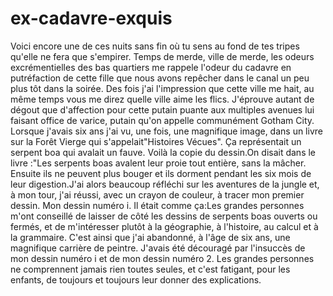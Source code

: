 # ex-cadavre-exquis

Voici encore une de ces nuits sans fin où tu sens au fond de tes tripes qu'elle ne fera que s'empirer. Temps de merde, ville de merde, les odeurs excrémentielles des bas quartiers me rappele l'odeur du cadavre en putréfaction de cette fille que nous avons repêcher dans le canal un peu plus tôt dans la soirée. Des fois j'ai l'impression que cette ville me hait, au même temps vous me direz quelle ville aime les flics. J'éprouve autant de dégout que d'affection pour cette putain puante aux multiples avenues lui faisant office de varice, putain qu'on appelle communément Gotham City.
Lorsque j'avais six ans j'ai vu, une fois, une magnifique image, dans un livre sur la Forêt Vierge qui s'appelait"Histoires Vécues". Ça représentait un serpent boa qui avalait un fauve. Voilà la copie du dessin.On disait dans le livre :"Les serpents boas avalent leur proie tout entière, sans la mâcher. Ensuite ils ne peuvent plus bouger et ils dorment pendant les six mois de leur digestion.J'ai alors beaucoup réfléchi sur les aventures de la jungle et, à mon tour, j'ai réussi, avec un crayon de couleur, à tracer mon premier dessin. Mon dessin numéro i. Il était comme ça:Les grandes personnes m'ont conseillé de laisser de côté les dessins de serpents boas ouverts ou fermés, et de m'intéresser plutôt à la géographie, à l'histoire, au calcul et à la grammaire. C'est ainsi que j'ai abandonné, à l'âge de six ans, une magnifique carrière de peintre. J'avais été découragé par l'insuccès de mon dessin numéro i et de mon dessin numéro 2. Les grandes personnes ne comprennent jamais rien toutes seules, et c'est fatigant, pour les enfants, de toujours et toujours leur donner des explications.
